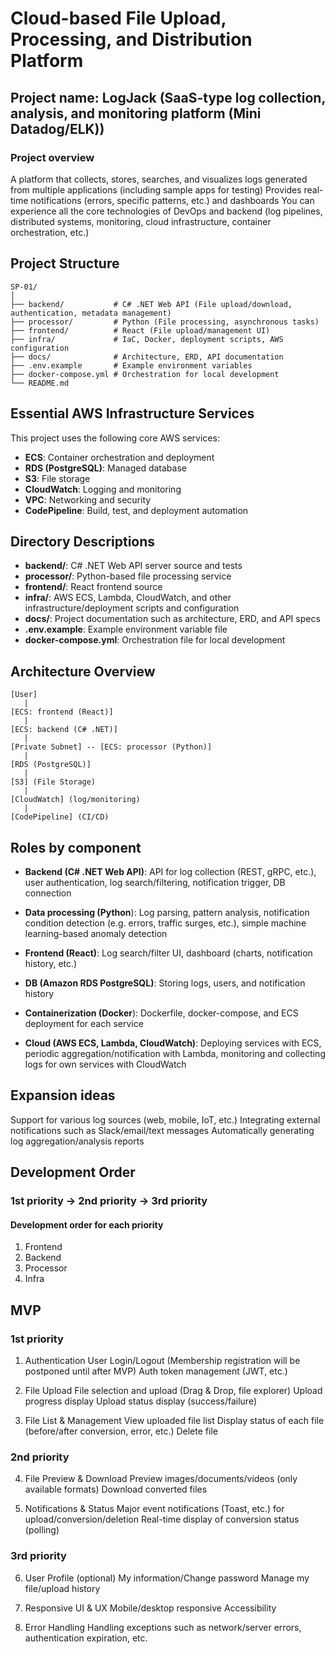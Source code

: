 # Cloud-based File Upload, Processing, and Distribution Platform


## Project name: LogJack (SaaS-type log collection, analysis, and monitoring platform (Mini Datadog/ELK))

### Project overview
A platform that collects, stores, searches, and visualizes logs generated from multiple applications (including sample apps for testing)
Provides real-time notifications (errors, specific patterns, etc.) and dashboards
You can experience all the core technologies of DevOps and backend (log pipelines, distributed systems, monitoring, cloud infrastructure, container orchestration, etc.)


## Project Structure

```
SP-01/
│
├── backend/           # C# .NET Web API (File upload/download, authentication, metadata management)
├── processor/         # Python (File processing, asynchronous tasks)
├── frontend/          # React (File upload/management UI)
├── infra/             # IaC, Docker, deployment scripts, AWS configuration
├── docs/              # Architecture, ERD, API documentation
├── .env.example       # Example environment variables
├── docker-compose.yml # Orchestration for local development
└── README.md
```

## Essential AWS Infrastructure Services
This project uses the following core AWS services:

- **ECS**: Container orchestration and deployment
- **RDS (PostgreSQL)**: Managed database
- **S3**: File storage
- **CloudWatch**: Logging and monitoring
- **VPC**: Networking and security
- **CodePipeline**: Build, test, and deployment automation

## Directory Descriptions
- **backend/**: C# .NET Web API server source and tests
- **processor/**: Python-based file processing service
- **frontend/**: React frontend source
- **infra/**: AWS ECS, Lambda, CloudWatch, and other infrastructure/deployment scripts and configuration
- **docs/**: Project documentation such as architecture, ERD, and API specs
- **.env.example**: Example environment variable file
- **docker-compose.yml**: Orchestration file for local development

## Architecture Overview
```
[User]
   |
[ECS: frontend (React)]
   |
[ECS: backend (C# .NET)]
   |
[Private Subnet] -- [ECS: processor (Python)]
   |
[RDS (PostgreSQL)]
   |
[S3] (File Storage)
   |
[CloudWatch] (log/monitoring)
   |
[CodePipeline] (CI/CD)
```

## Roles by component
- **Backend (C# .NET Web API)**:
API for log collection (REST, gRPC, etc.), user authentication, log search/filtering, notification trigger, DB connection

- **Data processing (Python**):
Log parsing, pattern analysis, notification condition detection (e.g. errors, traffic surges, etc.), simple machine learning-based anomaly detection

- **Frontend (React)**:
Log search/filter UI, dashboard (charts, notification history, etc.)

- **DB (Amazon RDS PostgreSQL)**:
Storing logs, users, and notification history

- **Containerization (Docker**):
Dockerfile, docker-compose, and ECS deployment for each service

- **Cloud (AWS ECS, Lambda, CloudWatch)**:
Deploying services with ECS, periodic aggregation/notification with Lambda, monitoring and collecting logs for own services with CloudWatch

## Expansion ideas
Support for various log sources (web, mobile, IoT, etc.)
Integrating external notifications such as Slack/email/text messages
Automatically generating log aggregation/analysis reports


## Development Order
### 1st priority -> 2nd priority -> 3rd priority
#### Development order for each priority
1. Frontend
2. Backend
3. Processor
4. Infra

## MVP
### 1st priority
1. Authentication
User Login/Logout (Membership registration will be postponed until after MVP)
Auth token management (JWT, etc.)

2. File Upload
File selection and upload (Drag & Drop, file explorer)
Upload progress display
Upload status display (success/failure)

3. File List & Management
View uploaded file list
Display status of each file (before/after conversion, error, etc.)
Delete file

### 2nd priority
4. File Preview & Download
Preview images/documents/videos (only available formats)
Download converted files

5. Notifications & Status
Major event notifications (Toast, etc.) for upload/conversion/deletion
Real-time display of conversion status (polling)

### 3rd priority
6. User Profile (optional)
My information/Change password
Manage my file/upload history

7. Responsive UI & UX
Mobile/desktop responsive
Accessibility

8. Error Handling
Handling exceptions such as network/server errors, authentication expiration, etc.
